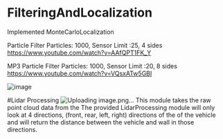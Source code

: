 # FilteringAndLocalization
Implemented MonteCarloLocalization

Particle Filter Particles: 1000, Sensor Limit :25, 4 sides
https://www.youtube.com/watch?v=AAfQPT1FK_Y

MP3 Particle Filter Particles: 1000, Sensor Limit :20, 8 sides
https://www.youtube.com/watch?v=VQsxATw5GBI

![image](https://user-images.githubusercontent.com/64373075/176821674-77c7fe33-ce2d-4028-abb4-685a75d74f48.png)

#Lidar Processing
![Uploading image.png…]()
This module takes the raw point cloud data from the
The provided LidarProcessing module will only look at 4 directions, (front, rear, left, right) directions of the of the vehicle and will return the distance between the vehicle and wall in those directions.
